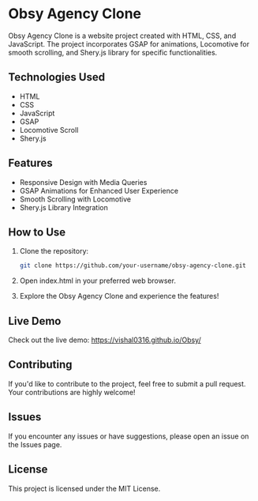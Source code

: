 # Obsy Agency Clone

Obsy Agency Clone is a website project created with HTML, CSS, and JavaScript. The project incorporates GSAP for animations, Locomotive for smooth scrolling, and Shery.js library for specific functionalities.

## Technologies Used
- HTML
- CSS
- JavaScript
- GSAP
- Locomotive Scroll
- Shery.js

## Features
- Responsive Design with Media Queries
- GSAP Animations for Enhanced User Experience
- Smooth Scrolling with Locomotive
- Shery.js Library Integration

## How to Use
1. Clone the repository:
   ```bash
   git clone https://github.com/your-username/obsy-agency-clone.git

2. Open index.html in your preferred web browser.

3. Explore the Obsy Agency Clone and experience the features!

## Live Demo
Check out the live demo: https://vishal0316.github.io/Obsy/

## Contributing
If you'd like to contribute to the project, feel free to submit a pull request. Your contributions are highly welcome!

## Issues
If you encounter any issues or have suggestions, please open an issue on the Issues page.

## License
This project is licensed under the MIT License.

